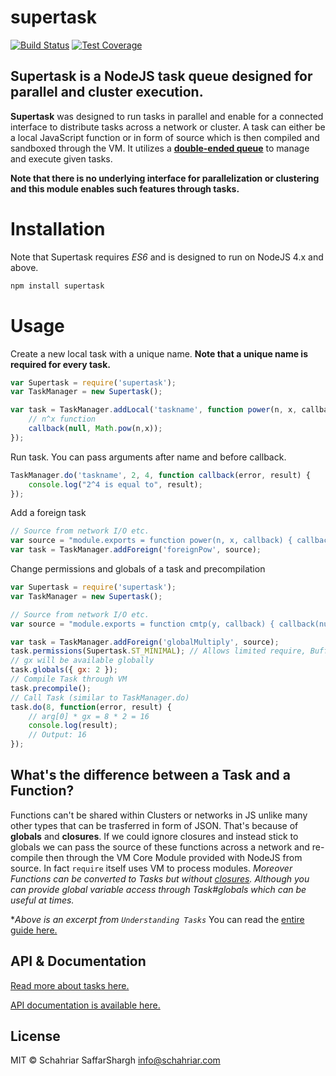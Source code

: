 # supertask
[![Build Status](https://travis-ci.org/schahriar/supertask.svg?branch=master)](https://travis-ci.org/schahriar/supertask)
[![Test Coverage](https://codeclimate.com/github/schahriar/supertask/badges/coverage.svg)](https://codeclimate.com/github/schahriar/supertask/coverage)

## Supertask is a NodeJS task queue designed for parallel and cluster execution.

**Supertask** was designed to run tasks in parallel and enable for a connected interface to distribute tasks across a network or cluster. A task can either be a local JavaScript function or in form of source which is then compiled and sandboxed through the VM. It utilizes a [**double-ended queue**](https://en.wikipedia.org/wiki/Double-ended_queue) to manage and execute given tasks.

 **Note that there is no underlying interface for parallelization or clustering and this module enables such features through tasks.**

# Installation
Note that Supertask requires *ES6* and is designed to run on NodeJS 4.x and above.
```javascript
npm install supertask
```

# Usage
Create a new local task with a unique name. **Note that a unique name is required for every task.**
```javascript
var Supertask = require('supertask');
var TaskManager = new Supertask();

var task = TaskManager.addLocal('taskname', function power(n, x, callback) {
    // n^x function
    callback(null, Math.pow(n,x));
});
```

Run task. You can pass arguments after name and before callback.

```javascript
TaskManager.do('taskname', 2, 4, function callback(error, result) {
    console.log("2^4 is equal to", result);
});
```

Add a foreign task
```javascript
// Source from network I/O etc.
var source = "module.exports = function power(n, x, callback) { callback(null, Math.pow(n,x)); }";
var task = TaskManager.addForeign('foreignPow', source);
```

Change permissions and globals of a task and precompilation
```javascript
var Supertask = require('supertask');
var TaskManager = new Supertask();

// Source from network I/O etc.
var source = "module.exports = function cmtp(y, callback) { callback(null, y * gx); }";

var task = TaskManager.addForeign('globalMultiply', source);
task.permissions(Supertask.ST_MINIMAL); // Allows limited require, Buffer, etc.
// gx will be available globally
task.globals({ gx: 2 });
// Compile Task through VM
task.precompile();
// Call Task (similar to TaskManager.do)
task.do(8, function(error, result) {
    // arg[0] * gx = 8 * 2 = 16
    console.log(result);
    // Output: 16
});
```

## What's the difference between a Task and a Function?
Functions can't be shared within Clusters or networks in JS unlike many other types that can be trasferred in form of JSON. That's because of **globals** and **closures**. If we could ignore closures and instead stick to globals we can pass the source of these functions across a network and re-compile then through the VM Core Module provided with NodeJS from source. In fact `require` itself uses VM to process modules. *Moreover Functions can be converted to Tasks but without [closures](https://developer.mozilla.org/en-US/docs/Web/JavaScript/Closures). Although you can provide global variable access through Task#globals which can be useful at times.*

\**Above is an excerpt from `Understanding Tasks`* You can read the [entire guide here.](./documentation/Understanding_Tasks.md)

## API & Documentation
[Read more about tasks here.](./documentation/Understanding_Tasks.md)

[API documentation is available here.](./documentation/api.md)

## License
MIT © Schahriar SaffarShargh <info@schahriar.com>
